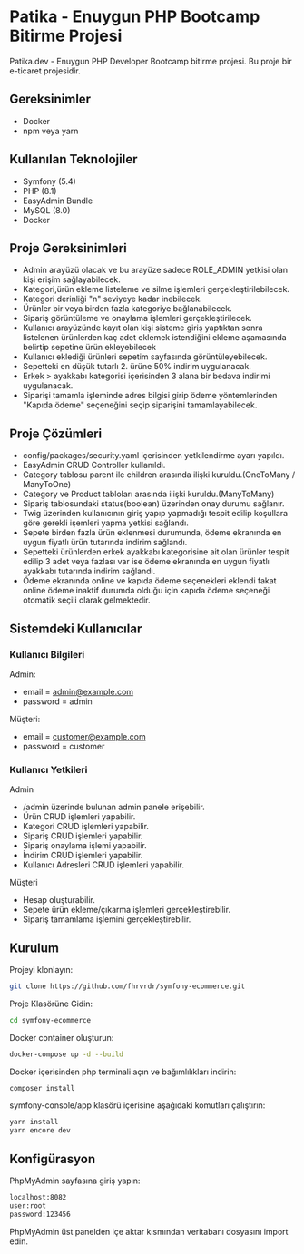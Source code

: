 # Patika - Enuygun PHP Bootcamp Bitirme Projesi

Patika.dev - Enuygun PHP Developer Bootcamp bitirme projesi. Bu proje bir e-ticaret projesidir.


## Gereksinimler
* Docker
* npm veya yarn


## Kullanılan Teknolojiler

* Symfony (5.4)
* PHP (8.1)
* EasyAdmin Bundle
* MySQL (8.0)
* Docker



## Proje Gereksinimleri

* Admin arayüzü olacak ve bu arayüze sadece ROLE_ADMIN yetkisi olan kişi erişim
  sağlayabilecek.
* Kategori,ürün ekleme listeleme ve silme işlemleri gerçekleştirilebilecek.
* Kategori derinliği "n" seviyeye kadar inebilecek.
* Ürünler bir veya birden fazla kategoriye bağlanabilecek.
* Sipariş görüntüleme ve onaylama işlemleri gerçekleştirilecek.
* Kullanıcı arayüzünde kayıt olan kişi sisteme giriş yaptıktan sonra listelenen
  ürünlerden kaç adet eklemek istendiğini ekleme aşamasında belirtip sepetine ürün
  ekleyebilecek
* Kullanıcı eklediği ürünleri sepetim sayfasında görüntüleyebilecek.
* Sepetteki en düşük tutarlı 2. ürüne 50% indirim uygulanacak.
* Erkek > ayakkabı kategorisi içerisinden 3 alana bir bedava indirimi uygulanacak.
* Siparişi tamamla işleminde adres bilgisi girip ödeme yöntemlerinden "Kapıda ödeme" seçeneğini seçip siparişini
  tamamlayabilecek.

## Proje Çözümleri

* config/packages/security.yaml içerisinden yetkilendirme ayarı yapıldı.
* EasyAdmin CRUD Controller kullanıldı.
* Category tablosu parent ile children arasında ilişki kuruldu.(OneToMany / ManyToOne)
* Category ve Product tabloları arasında ilişki kuruldu.(ManyToMany)
* Sipariş tablosundaki status(boolean) üzerinden onay durumu sağlanır.
* Twig üzerinden kullanıcının giriş yapıp yapmadığı tespit edilip koşullara göre gerekli işemleri yapma yetkisi
  sağlandı.
* Sepete birden fazla ürün eklenmesi durumunda, ödeme ekranında en uygun fiyatlı ürün tutarında indirim sağlandı.
* Sepetteki ürünlerden erkek ayakkabı kategorisine ait olan ürünler tespit edilip 3 adet veya fazlası var ise ödeme
  ekranında en uygun fiyatlı ayakkabı tutarında indirim sağlandı.
* Ödeme ekranında online ve kapıda ödeme seçenekleri eklendi fakat online ödeme inaktif durumda olduğu için kapıda ödeme
  seçeneği otomatik seçili olarak gelmektedir.

## Sistemdeki Kullanıcılar

### Kullanıcı Bilgileri

Admin:

* email = admin@example.com
* password = admin

Müşteri:

* email = customer@example.com
* password = customer

### Kullanıcı Yetkileri

Admin

* /admin üzerinde bulunan admin panele erişebilir.
* Ürün CRUD işlemleri yapabilir.
* Kategori CRUD işlemleri yapabilir.
* Sipariş CRUD işlemleri yapabilir.
* Sipariş onaylama işlemi yapabilir.
* İndirim CRUD işlemleri yapabilir.
* Kullanıcı Adresleri CRUD işlemleri yapabilir.

Müşteri

* Hesap oluşturabilir.
* Sepete ürün ekleme/çıkarma işlemleri gerçekleştirebilir.
* Sipariş tamamlama işlemini gerçekleştirebilir.

## Kurulum

Projeyi klonlayın:

```bash
git clone https://github.com/fhrvrdr/symfony-ecommerce.git
```

Proje Klasörüne Gidin:

```bash
cd symfony-ecommerce
```

Docker container oluşturun:

```bash
docker-compose up -d --build
```

Docker içerisinden php terminali açın ve bağımlılıkları indirin:

```bash
composer install
```

symfony-console/app klasörü içerisine aşağıdaki komutları çalıştırın:

```bash
yarn install
yarn encore dev
```

## Konfigürasyon

PhpMyAdmin sayfasına giriş yapın:

```bash
localhost:8082
user:root
password:123456
```

PhpMyAdmin üst panelden içe aktar kısmından veritabanı dosyasını import edin.

